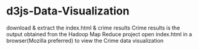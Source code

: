 # d3js-Data-Visualization
download & extract the index.html & crime results
Crime results is the output obtained fron the Hadoop Map Reduce project
open index.html in a browser(Mozilla preferred) to view the Crime data visualization
